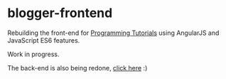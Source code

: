 # blogger-frontend

Rebuilding the front-end for [Programming Tutorials](https://ptutorials.mypassion.io/) using AngularJS and JavaScript ES6 features.

Work in progress.

The back-end is also being redone, [click here](https://github.com/LuizGsa21/blogger-backend) :) 
